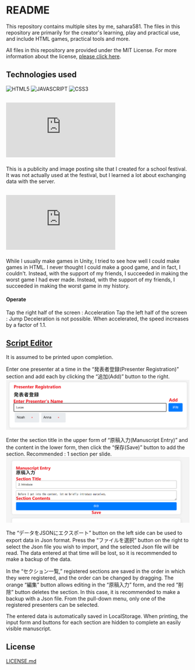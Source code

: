 # README

This repository contains multiple sites by me, sahara581.
The files in this repository are primarily for the creator's learning, play and practical use, and include HTML games, practical tools and more.

All files in this repository are provided under the MIT License. For more information about the license, [please click here](#chap-license).

<a name="chap-technologies"></a>
## Technologies used
![HTML5](https://img.shields.io/badge/-HTML5-303030.svg?logo=html5&style=for-the-badge)
![JAVASCRIPT](https://img.shields.io/badge/-Javascript-303030.svg?logo=javascript&style=for-the-badge)
![CSS3](https://img.shields.io/badge/-Css3-303030.svg?logo=css3&style=for-the-badge)

## ![Calture Festival](https://sahara581.github.io/site/CF/CultureFestivalTopPage.html)
This is a publicity and image posting site that I created for a school festival.
It was not actually used at the festival, but I learned a lot about exchanging data with the server.

## ![Platformer Game](https://sahara581.github.io/site/PlatformerGame/index.html)
While I usually make games in Unity, I tried to see how well I could make games in HTML.
I never thought I could make a good game, and in fact, I couldn't.
Instead, with the support of my friends, I succeeded in making the worst game I had ever made.
Instead, with the support of my friends, I succeeded in making the worst game in my history.
#### Operate
Tap the right half of the screen : Acceleration
Tap the left half of the screen : Jump
Deceleration is not possible. When accelerated, the speed increases by a factor of 1.1.

## [Script Editor](https://sahara581.github.io/site/Script/index.html)
It is assumed to be printed upon completion.

Enter one presenter at a time in the “発表者登録(Presenter Registration)” section and add each by clicking the “追加(Add)” button to the right.
![](ReadMeMaterial/ScreenShot_ScirptEditor_PresenterRegistration.png)

Enter the section title in the upper form of “原稿入力(Manuscript Entry)” and the content in the lower form, then click the “保存(Save)” button to add the section.
Recommended : 1 section per slide.
![](ReadMeMaterial/ScreenShot_ScirptEditor_ManuscriptEntry.png)

The “データをJSONにエクスポート” button on the left side can be used to export data in Json format. Press the “ファイルを選択” button on the right to select the Json file you wish to import, and the selected Json file will be read. The data entered at that time will be lost, so it is recommended to make a backup of the data.

In the “セクション一覧,” registered sections are saved in the order in which they were registered, and the order can be changed by dragging. The orange “編集” button allows editing in the “原稿入力” form, and the red “削除” button deletes the section. In this case, it is recommended to make a backup with a Json file. From the pull-down menu, only one of the registered presenters can be selected.

The entered data is automatically saved in LocalStorage.
When printing, the input form and buttons for each section are hidden to complete an easily visible manuscript.


<a name="chap-license"></a>
## License
[LICENSE.md](../main/LICENSE)
